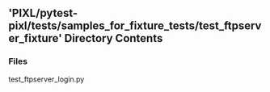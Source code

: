 ## 'PIXL/pytest-pixl/tests/samples_for_fixture_tests/test_ftpserver_fixture' Directory Contents

### Files

test_ftpserver_login.py

